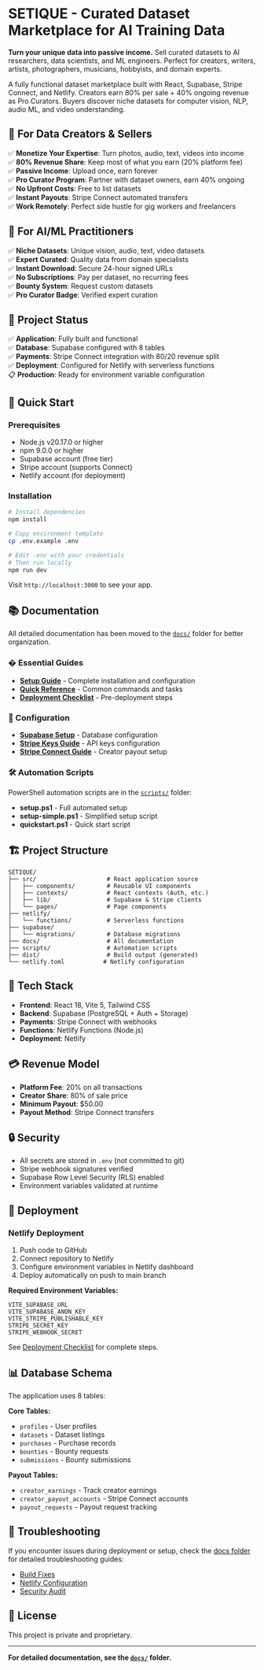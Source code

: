 # SETIQUE - Curated Dataset Marketplace for AI Training Data

**Turn your unique data into passive income.** Sell curated datasets to AI researchers, data scientists, and ML engineers. Perfect for creators, writers, artists, photographers, musicians, hobbyists, and domain experts.

A fully functional dataset marketplace built with React, Supabase, Stripe Connect, and Netlify. Creators earn 80% per sale + 40% ongoing revenue as Pro Curators. Buyers discover niche datasets for computer vision, NLP, audio ML, and video understanding.

## 🎯 For Data Creators & Sellers

✅ **Monetize Your Expertise**: Turn photos, audio, text, videos into income  
✅ **80% Revenue Share**: Keep most of what you earn (20% platform fee)  
✅ **Passive Income**: Upload once, earn forever  
✅ **Pro Curator Program**: Partner with dataset owners, earn 40% ongoing  
✅ **No Upfront Costs**: Free to list datasets  
✅ **Instant Payouts**: Stripe Connect automated transfers  
✅ **Work Remotely**: Perfect side hustle for gig workers and freelancers

## 🤖 For AI/ML Practitioners

✅ **Niche Datasets**: Unique vision, audio, text, video datasets  
✅ **Expert Curated**: Quality data from domain specialists  
✅ **Instant Download**: Secure 24-hour signed URLs  
✅ **No Subscriptions**: Pay per dataset, no recurring fees  
✅ **Bounty System**: Request custom datasets  
✅ **Pro Curator Badge**: Verified expert curation

## 🎯 Project Status

✅ **Application**: Fully built and functional  
✅ **Database**: Supabase configured with 8 tables  
✅ **Payments**: Stripe Connect integration with 80/20 revenue split  
✅ **Deployment**: Configured for Netlify with serverless functions  
📋 **Production**: Ready for environment variable configuration

## 🚀 Quick Start

### Prerequisites

- Node.js v20.17.0 or higher
- npm 9.0.0 or higher
- Supabase account (free tier)
- Stripe account (supports Connect)
- Netlify account (for deployment)

### Installation

```bash
# Install dependencies
npm install

# Copy environment template
cp .env.example .env

# Edit .env with your credentials
# Then run locally
npm run dev
```

Visit `http://localhost:3000` to see your app.

## 📚 Documentation

All detailed documentation has been moved to the [`docs/`](./docs) folder for better organization.

### � Essential Guides

- **[Setup Guide](./docs/SETUP_GUIDE.md)** - Complete installation and configuration
- **[Quick Reference](./docs/QUICK_REFERENCE.md)** - Common commands and tasks
- **[Deployment Checklist](./docs/DEPLOYMENT_CHECKLIST.md)** - Pre-deployment steps

### 🔧 Configuration

- **[Supabase Setup](./docs/SUPABASE_SETUP_COMPLETE.md)** - Database configuration
- **[Stripe Keys Guide](./docs/STRIPE_KEYS_GUIDE.md)** - API keys configuration
- **[Stripe Connect Guide](./docs/STRIPE_CONNECT_GUIDE.md)** - Creator payout setup

### 🛠️ Automation Scripts

PowerShell automation scripts are in the [`scripts/`](./scripts) folder:

- **setup.ps1** - Full automated setup
- **setup-simple.ps1** - Simplified setup script
- **quickstart.ps1** - Quick start script


## 🏗️ Project Structure

```
SETIQUE/
├── src/                    # React application source
│   ├── components/         # Reusable UI components
│   ├── contexts/           # React contexts (Auth, etc.)
│   ├── lib/                # Supabase & Stripe clients
│   └── pages/              # Page components
├── netlify/
│   └── functions/          # Serverless functions
├── supabase/
│   └── migrations/         # Database migrations
├── docs/                   # All documentation
├── scripts/                # Automation scripts
├── dist/                   # Build output (generated)
└── netlify.toml           # Netlify configuration
```

## 🎨 Tech Stack

- **Frontend**: React 18, Vite 5, Tailwind CSS
- **Backend**: Supabase (PostgreSQL + Auth + Storage)
- **Payments**: Stripe Connect with webhooks
- **Functions**: Netlify Functions (Node.js)
- **Deployment**: Netlify

## 💳 Revenue Model

- **Platform Fee**: 20% on all transactions
- **Creator Share**: 80% of sale price
- **Minimum Payout**: $50.00
- **Payout Method**: Stripe Connect transfers

## 🔒 Security

- All secrets are stored in `.env` (not committed to git)
- Stripe webhook signatures verified
- Supabase Row Level Security (RLS) enabled
- Environment variables validated at runtime

## 🚀 Deployment

### Netlify Deployment

1. Push code to GitHub
2. Connect repository to Netlify
3. Configure environment variables in Netlify dashboard
4. Deploy automatically on push to main branch

**Required Environment Variables:**
```
VITE_SUPABASE_URL
VITE_SUPABASE_ANON_KEY
VITE_STRIPE_PUBLISHABLE_KEY
STRIPE_SECRET_KEY
STRIPE_WEBHOOK_SECRET
```

See [Deployment Checklist](./docs/DEPLOYMENT_CHECKLIST.md) for complete steps.

## 📊 Database Schema

The application uses 8 tables:

**Core Tables:**
- `profiles` - User profiles
- `datasets` - Dataset listings
- `purchases` - Purchase records
- `bounties` - Bounty requests
- `submissions` - Bounty submissions

**Payout Tables:**
- `creator_earnings` - Track creator earnings
- `creator_payout_accounts` - Stripe Connect accounts
- `payout_requests` - Payout request tracking

## 🐛 Troubleshooting

If you encounter issues during deployment or setup, check the [docs folder](./docs) for detailed troubleshooting guides:

- [Build Fixes](./docs/BUILD_FIX_COMPLETE.md)
- [Netlify Configuration](./docs/NETLIFY_CONFIG_FIX.md)
- [Security Audit](./docs/SECURITY_AUDIT.md)

## 📝 License

This project is private and proprietary.

---

**For detailed documentation, see the [`docs/`](./docs) folder.**
